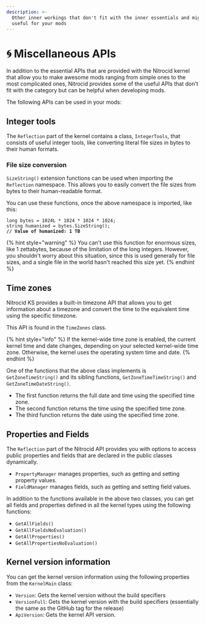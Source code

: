 ```yaml
---
description: >-
  Other inner workings that don't fit with the inner essentials and might be
  useful for your mods
---
```


# 🌀 Miscellaneous APIs

In addition to the essential APIs that are provided with the Nitrocid kernel that allow you to make awesome mods ranging from simple ones to the most complicated ones, Nitrocid provides some of the useful APIs that don't fit with the category but can be helpful when developing mods.

The following APIs can be used in your mods:

## Integer tools

The `Reflection` part of the kernel contains a class, `IntegerTools`, that consists of useful integer tools, like converting literal file sizes in bytes to their human formats.

### File size conversion

`SizeString()` extension functions can be used when importing the `Reflection` namespace. This allows you to easily convert the file sizes from bytes to their human-readable format.

You can use these functions, once the above namespace is imported, like this:

<pre class="language-csharp" data-title="MyModFuncs.cs" data-line-numbers><code class="lang-csharp">long bytes = 1024L * 1024 * 1024 * 1024;
string humanized = bytes.SizeString();
<strong>// Value of humanized: 1 TB
</strong></code></pre>

{% hint style="warning" %}
You can't use this function for enormous sizes, like 1 zettabytes, because of the limitation of the long integers. However, you shouldn't worry about this situation, since this is used generally for file sizes, and a single file in the world hasn't reached this size yet.
{% endhint %}

## Time zones

Nitrocid KS provides a built-in timezone API that allows you to get information about a timezone and convert the time to the equivalent time using the specific timezone.

This API is found in the `TimeZones` class.

{% hint style="info" %}
If the kernel-wide time zone is enabled, the current kernel time and date changes, depending on your selected kernel-wide time zone. Otherwise, the kernel uses the operating system time and date.
{% endhint %}

One of the functions that the above class implements is `GetZoneTimeString()` and its sibling functions, `GetZoneTimeTimeString()` and `GetZoneTimeDateString()`.

* The first function returns the full date and time using the specified time zone.
* The second function returns the time using the specified time zone.
* The third function returns the date using the specified time zone.

## Properties and Fields

The `Reflection` part of the Nitrocid API provides you with options to access public properties and fields that are declared in the public classes dynamically.

* `PropertyManager` manages properties, such as getting and setting property values.
* `FieldManager` manages fields, such as getting and setting field values.

In addition to the functions available in the above two classes, you can get all fields and properties defined in all the kernel types using the following functions:

* `GetAllFields()`
* `GetAllFieldsNoEvaluation()`
* `GetAllProperties()`
* `GetAllPropertiesNoEvaluation()`

## Kernel version information

You can get the kernel version information using the following properties from the `KernelMain` class:

* `Version`: Gets the kernel version without the build specifiers
* `VersionFull`: Gets the kernel version with the build specifiers (essentially the same as the GitHub tag for the release)
* `ApiVersion`: Gets the kernel API version.
